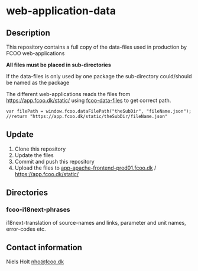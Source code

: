 # web-application-data


## Description
This repository contains a full copy of the data-files used in production by FCOO web-applications

**All files must be placed in sub-directories**

If the data-files is only used by one package the sub-directory could/should be named as the package

The different web-applications reads the files from https://app.fcoo.dk/static/ using [fcoo-data-files](https://github.com/FCOO/fcoo-data-files) to get correct path.

    var filePath = window.fcoo.dataFilePath("theSubDir", "fileName.json"); 
    //return "https://app.fcoo.dk/static/theSubDir/fileName.json"

## Update

1. Clone this repository 
2. Update the files
3. Commit and push this repository
4. Upload the files to [app-apache-frontend-prod01.fcoo.dk]() / https://app.fcoo.dk/static/

## Directories

### fcoo-i18next-phrases
i18next-translation of source-names and links, parameter and unit names, error-codes etc.


## Contact information

Niels Holt nho@fcoo.dk
